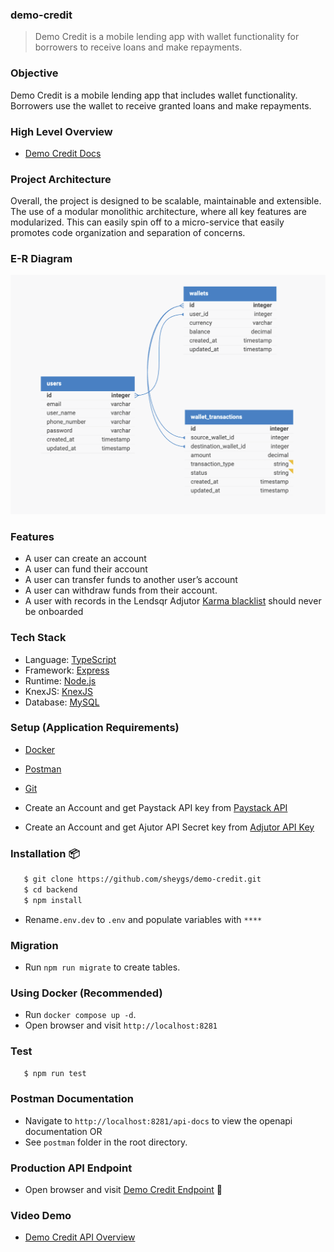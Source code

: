 ### demo-credit

> Demo Credit is a mobile lending app with wallet functionality for borrowers to receive loans and make repayments.

### Objective

Demo Credit is a mobile lending app that includes wallet functionality. Borrowers use the wallet to receive granted loans and make repayments.

### High Level Overview

- [Demo Credit Docs](https://www.notion.so/Demo-Credit-acb077a3a22141e7b3dc5e01c92b5158)

### Project Architecture

Overall, the project is designed to be scalable, maintainable and extensible. The use of a modular monolithic architecture, where all key features are modularized. This can easily spin off to a micro-service that easily promotes code organization and separation of concerns.

### E-R Diagram

![E-R Diagram](./E-R-diagram.png)

### Features

- A user can create an account
- A user can fund their account
- A user can transfer funds to another user’s account
- A user can withdraw funds from their account.
- A user with records in the Lendsqr Adjutor [Karma blacklist](https://api.adjutor.io/) should never be onboarded

### Tech Stack

- Language: [TypeScript](https://www.typescriptlang.org/)
- Framework: [Express](https://expressjs.com/)
- Runtime: [Node.js](https://nodejs.org/en)
- KnexJS: [KnexJS](https://knexjs.org/)
- Database: [MySQL](https://www.mysql.com/)

### Setup (Application Requirements)

- [Docker](https://www.docker.com/)
- [Postman](https://www.postman.com/downloads/)
- [Git](https://git-scm.com/downloads)

- Create an Account and get Paystack API key from [Paystack API](https://paystack.com/gh/developers?q=/developers)
- Create an Account and get Ajutor API Secret key from [Adjutor API Key](https://app.adjutor.io/signup?source=adjutor-api-documentation)

### Installation 📦

```bash
   $ git clone https://github.com/sheygs/demo-credit.git
   $ cd backend
   $ npm install
```

- Rename`.env.dev` to `.env` and populate variables with `****`

### Migration

- Run `npm run migrate` to create tables.

### Using Docker (Recommended)

- Run `docker compose up -d`.
- Open browser and visit `http://localhost:8281`

### Test

```bash
   $ npm run test
```

### Postman Documentation

- Navigate to `http://localhost:8281/api-docs` to view the openapi documentation OR
- See `postman` folder in the root directory.

### Production API Endpoint

- Open browser and visit [Demo Credit Endpoint](https://olusegun-ekoh-lendsqr-be-test.up.railway.app) 🚀

### Video Demo

- [Demo Credit API Overview](https://www.loom.com/share/5eb098d6d12c443b98cda897d28d7db5?sid=c7230024-43b7-49f2-b7f3-05bac29ceec6)
